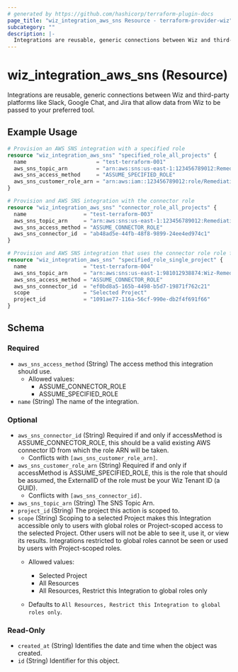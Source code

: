 ```yaml
---
# generated by https://github.com/hashicorp/terraform-plugin-docs
page_title: "wiz_integration_aws_sns Resource - terraform-provider-wiz"
subcategory: ""
description: |-
  Integrations are reusable, generic connections between Wiz and third-party platforms like Slack, Google Chat, and Jira that allow data from Wiz to be passed to your preferred tool.
---
```


# wiz_integration_aws_sns (Resource)

Integrations are reusable, generic connections between Wiz and third-party platforms like Slack, Google Chat, and Jira that allow data from Wiz to be passed to your preferred tool.

## Example Usage

```terraform
# Provision an AWS SNS integration with a specified role
resource "wiz_integration_aws_sns" "specified_role_all_projects" {
  name                      = "test-terraform-001"
  aws_sns_topic_arn         = "arn:aws:sns:us-east-1:123456789012:RemediationTopic"
  aws_sns_access_method     = "ASSUME_SPECIFIED_ROLE"
  aws_sns_customer_role_arn = "arn:aws:iam::123456789012:role/RemediationRole"
}

# Provision and AWS SNS integration with the connector role
resource "wiz_integration_aws_sns" "connector_role_all_projects" {
  name                  = "test-terraform-003"
  aws_sns_topic_arn     = "arn:aws:sns:us-east-1:123456789012:RemediationTopic"
  aws_sns_access_method = "ASSUME_CONNECTOR_ROLE"
  aws_sns_connector_id  = "ab48ad5e-44fb-48f8-9899-24ee4ed974c1"
}

# Provision and AWS SNS integration that uses the connector role role for a specified project
resource "wiz_integration_aws_sns" "specified_role_single_project" {
  name                  = "test-terraform-004"
  aws_sns_topic_arn     = "arn:aws:sns:us-east-1:981012938874:Wiz-Remediation-Issues-Topic"
  aws_sns_access_method = "ASSUME_CONNECTOR_ROLE"
  aws_sns_connector_id  = "ef0bd8a5-165b-4498-b5d7-19871f762c21"
  scope                 = "Selected Project"
  project_id            = "1091ae77-116a-56cf-990e-db2f4f691f66"
}
```

<!-- schema generated by tfplugindocs -->
## Schema

### Required

- `aws_sns_access_method` (String) The access method this integration should use.
    - Allowed values:
        - ASSUME_CONNECTOR_ROLE
        - ASSUME_SPECIFIED_ROLE
- `name` (String) The name of the integration.

### Optional

- `aws_sns_connector_id` (String) Required if and only if accessMethod is ASSUME_CONNECTOR_ROLE, this should be a valid existing AWS connector ID from which the role ARN will be taken.
    - Conflicts with `[aws_sns_customer_role_arn]`.
- `aws_sns_customer_role_arn` (String) Required if and only if accessMethod is ASSUME_SPECIFIED_ROLE, this is the role that should be assumed, the ExternalID of the role must be your Wiz Tenant ID (a GUID).
    - Conflicts with `[aws_sns_connector_id]`.
- `aws_sns_topic_arn` (String) The SNS Topic Arn.
- `project_id` (String) The project this action is scoped to.
- `scope` (String) Scoping to a selected Project makes this Integration accessible only to users with global roles or Project-scoped access to the selected Project. Other users will not be able to see it, use it, or view its results. Integrations restricted to global roles cannot be seen or used by users with Project-scoped roles.
    - Allowed values:
        - Selected Project
        - All Resources
        - All Resources, Restrict this Integration to global roles only

    - Defaults to `All Resources, Restrict this Integration to global roles only`.

### Read-Only

- `created_at` (String) Identifies the date and time when the object was created.
- `id` (String) Identifier for this object.
